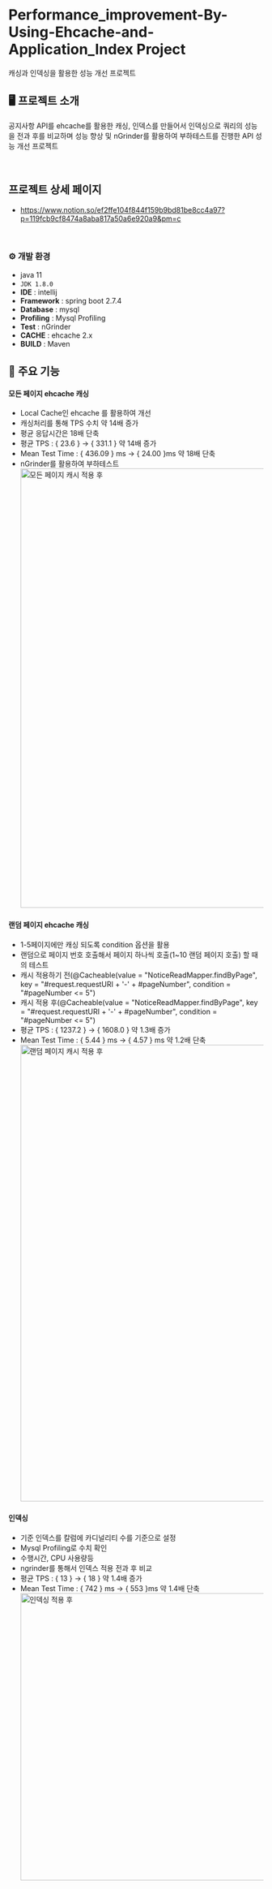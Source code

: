 # Performance_improvement-By-Using-Ehcache-and-Application_Index Project
캐싱과 인덱싱을 활용한 성능 개선 프로젝트


## 🖥️ 프로젝트 소개
공지사항 API를 ehcache를 활용한 캐싱, 인덱스를 만들어서 인덱싱으로 쿼리의 성능을 전과 후를 비교하며 성능 향상 및 nGrinder를 활용하여 부하테스트를 진행한 API 성능 개선 프로젝트

<br>

## 프로젝트 상세 페이지
- https://www.notion.so/ef2ffe104f844f159b9bd81be8cc4a97?p=119fcb9cf8474a8aba817a50a6e920a9&pm=c

<br>

### ⚙️ 개발 환경
- java 11
- `JDK 1.8.0`
- **IDE** : intellij
- **Framework** : spring boot 2.7.4
- **Database** : mysql
- **Profiling** : Mysql Profiling
- **Test** : nGrinder
- **CACHE** : ehcache 2.x
- **BUILD** : Maven

## 📌 주요 기능
#### 모든 페이지 ehcache 캐싱
- Local Cache인 ehcache 를 활용하여 개선 
- 캐싱처리를 통해 TPS 수치 약 14배 증가
- 평균 응답시간은 18배 단축
- 평균 TPS : { 23.6 } → { 331.1 } 약 14배 증가
- Mean Test Time : { 436.09 } ms → { 24.00 }ms 약 18배 단축
- nGrinder를 활용하여 부하테스트
  <img width="866" alt="모든 페이지 캐시 적용 후" src="https://github.com/BellOne4222/nGrinder_Performance_improvement-By-Using-Ehcache-and-Application_Index/assets/127610150/1e497640-2c7a-4486-b45b-c3092d653562">

#### 랜덤 페이지 ehcache 캐싱
- 1-5페이지에만 캐싱 되도록 condition 옵션을 활용
- 랜덤으로 페이지 번호 호출해서 페이지 하나씩 호출(1~10 랜덤 페이지 호출) 할 때의 테스트
- 캐시 적용하기 전(@Cacheable(value = "NoticeReadMapper.findByPage", key = "#request.requestURI + '-' + #pageNumber", condition = "#pageNumber <= 5")
- 캐시 적용 후(@Cacheable(value = "NoticeReadMapper.findByPage", key = "#request.requestURI + '-' + #pageNumber", condition = "#pageNumber <= 5")
- 평균 TPS : { 1237.2 } → { 1608.0 } 약 1.3배 증가
- Mean Test Time : { 5.44 } ms → { 4.57 } ms 약 1.2배 단축
  <img width="900" alt="랜덤 페이지 캐시 적용 후" src="https://github.com/BellOne4222/nGrinder_Performance_improvement-By-Using-Ehcache-and-Application_Index/assets/127610150/ed9b2747-a5d0-468d-b480-020c57ab5fa6">

#### 인덱싱
- 기준 인덱스를 칼럼에 카디널리티 수를 기준으로 설정
- Mysql Profiling로 수치 확인
- 수행시간, CPU 사용량등
- ngrinder를 통해서 인덱스 적용 전과 후 비교
- 평균 TPS : { 13 } → { 18 } 약 1.4배 증가
- Mean Test Time : { 742 } ms → { 553 }ms 약 1.4배 단축
  <img width="566" alt="인덱싱 적용 후" src="https://github.com/BellOne4222/nGrinder_Performance_improvement-By-Using-Ehcache-and-Application_Index/assets/127610150/d7e697f6-ae3e-44ae-8b43-efab0d7f9a70">

